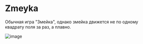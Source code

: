 # Zmeyka
Обычная игра "Змейка", однако змейка движется не по одному квадрату поля за раз, а плавно.

![image](https://user-images.githubusercontent.com/58555309/104447410-94e2bf00-55bd-11eb-9f8d-4374cf80c3ce.png)
